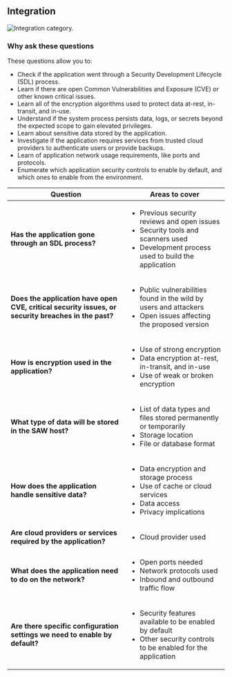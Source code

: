 ## Integration

![Integration category.](../media/supporting-icons/integration.png)

### Why ask these questions

These questions allow you to:

- Check if the application went through a Security Development Lifecycle (SDL) process.
- Learn if there are open Common Vulnerabilities and Exposure (CVE) or other known critical issues.
- Learn all of the encryption algorithms used to protect data at-rest, in-transit, and in-use.
- Understand if the system process persists data, logs, or secrets beyond the expected scope to gain elevated privileges.
- Learn about sensitive data stored by the application.
- Investigate if the application requires services from trusted cloud providers to authenticate users or provide backups.
- Learn of application network usage requirements, like ports and protocols.
- Enumerate which application security controls to enable by default, and which ones to enable from the environment.

|Question|Areas to cover|
|--------|--------------|
|**Has the application gone through an SDL process?**|<ul><li>Previous security reviews and open issues</li><li>Security tools and scanners used</li><li>Development process used to build the application</li></ul>|
|**Does the application have open CVE, critical security issues, or security breaches in the past?**|<ul><li>Public vulnerabilities found in the wild by users and attackers</li><li>Open issues affecting the proposed version</li></ul>|
|**How is encryption used in the application?**|<ul><li>Use of strong encryption</li><li>Data encryption at-rest, in-transit, and in-use</li><li>Use of weak or broken encryption</li></ul>|
|**What type of data will be stored in the SAW host?**|<ul><li>List of data types and files stored permanently or temporarily</li><li>Storage location</li><li>File or database format</li></ul>|
|**How does the application handle sensitive data?**|<ul><li>Data encryption and storage process</li><li>Use of cache or cloud services</li><li>Data access</li><li>Privacy implications</li></ul>|
|**Are cloud providers or services required by the application?**|<ul><li>Cloud provider used</li></ul>|
|**What does the application need to do on the network?**|<ul><li>Open ports needed</li><li>Network protocols used</li><li>Inbound and outbound traffic flow</li></ul>|
|**Are there specific configuration settings we need to enable by default?**|<ul><li>Security features available to be enabled by default</li><li>Other security controls to be enabled for the application</li></ul>|
